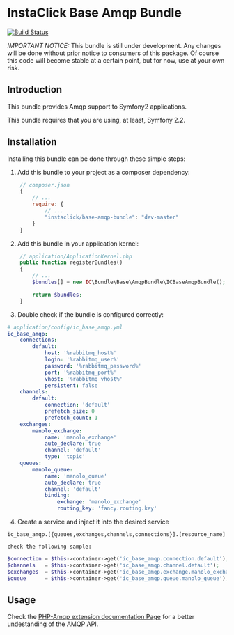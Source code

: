 # InstaClick Base Amqp Bundle

[![Build Status](https://secure.travis-ci.org/instaclick/ICBaseAmqpBundle.png)](http://travis-ci.org/instaclick/ICBaseAmqpBundle)

*IMPORTANT NOTICE:* This bundle is still under development. Any changes will
be done without prior notice to consumers of this package. Of course this
code will become stable at a certain point, but for now, use at your own risk.

## Introduction

This bundle provides Amqp support to Symfony2 applications.

This bundle requires that you are using, at least, Symfony 2.2.

## Installation

Installing this bundle can be done through these simple steps:

1. Add this bundle to your project as a composer dependency:
```javascript
    // composer.json
    {
        // ...
        require: {
            // ...
            "instaclick/base-amqp-bundle": "dev-master"
        }
    }
```

2. Add this bundle in your application kernel:
```php
    // application/ApplicationKernel.php
    public function registerBundles()
    {
        // ...
        $bundles[] = new IC\Bundle\Base\AmqpBundle\ICBaseAmqpBundle();

        return $bundles;
    }
```

3. Double check if the bundle is configured correctly:
```yaml
# application/config/ic_base_amqp.yml
ic_base_amqp:
    connections:
        default:
            host: '%rabbitmq_host%'
            login: '%rabbitmq_user%'
            password: '%rabbitmq_password%'
            port: '%rabbitmq_port%'
            vhost: '%rabbitmq_vhost%'
            persistent: false
    channels:
        default:
            connection: 'default'
            prefetch_size: 0
            prefetch_count: 1
    exchanges:
        manolo_exchange:
            name: 'manolo_exchange'
            auto_declare: true
            channel: 'default'
            type: 'topic'
    queues:
        manolo_queue:
            name: 'manolo_queue'
            auto_declare: true
            channel: 'default'
            binding:
                exchange: 'manolo_exchange'
                routing_key: 'fancy.routing.key'
```

4. Create a service and inject it into the desired service

```
ic_base_amqp.[{queues,exchanges,channels,connections}].[resource_name]

check the following sample:
```

```php
$connection = $this->container->get('ic_base_amqp.connection.default');
$channels   = $this->container->get('ic_base_amqp.channel.default');
$exchanges  = $this->container->get('ic_base_amqp.exchange.manolo_exchange');
$queue      = $this->container->get('ic_base_amqp.queue.manolo_queue');
```

## Usage

Check the [PHP-Amqp extension documentation Page](http://ca2.php.net/amqp) for a better undestanding of the AMQP API.

